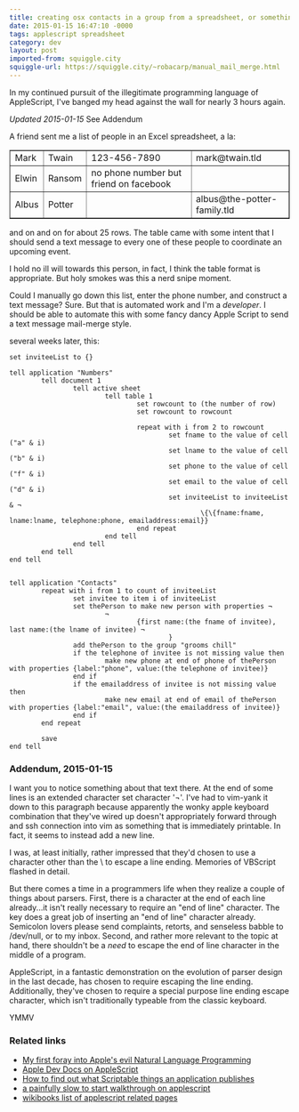 ```yaml
---
title: creating osx contacts in a group from a spreadsheet, or something like a contacts-merge, updated 2015-01-15
date: 2015-01-15 16:47:10 -0000
tags: applescript spreadsheet
category: dev
layout: post
imported-from: squiggle.city
squiggle-url: https://squiggle.city/~robacarp/manual_mail_merge.html
---
```


In my continued pursuit of the illegitimate programming language of AppleScript, I've banged my head against the wall for nearly 3 hours again.

*Updated 2015-01-15* See Addendum

A friend sent me a list of people in an Excel spreadsheet, a la:

<table border="1">
  <tr>
    <td>Mark</td>
    <td>Twain</td>
    <td>123-456-7890</td>
    <td>mark@twain.tld</td>
  </tr>
  <tr>
    <td>Elwin</td>
    <td>Ransom</td>
    <td>no phone number but friend on facebook</td>
    <td></td>
  </tr>
  <tr>
    <td>Albus</td>
    <td>Potter</td>
    <td></td>
    <td>albus@the-potter-family.tld</td>
  </tr>
</table>

and on and on for about 25 rows. The table came with some intent that I should send a text message to every one of these people to coordinate an upcoming event.

I hold no ill will towards this person, in fact, I think the table format is appropriate. But holy smokes was this a nerd snipe moment.

Could I manually go down this list, enter the phone number, and construct a text message? Sure. But that is automated work and I'm a _developer_. I should be able to automate this with some fancy dancy Apple Script to send a text message mail-merge style.

several weeks later, this:

    set inviteeList to {}

    tell application "Numbers"
            tell document 1
                    tell active sheet
                            tell table 1
                                    set rowcount to (the number of row)
                                    set rowcount to rowcount

                                    repeat with i from 2 to rowcount
                                            set fname to the value of cell ("a" & i)
                                            set lname to the value of cell ("b" & i)
                                            set phone to the value of cell ("f" & i)
                                            set email to the value of cell ("d" & i)
                                            set inviteeList to inviteeList & ¬
                                                    \{\{fname:fname, lname:lname, telephone:phone, emailaddress:email}}
                                    end repeat
                            end tell
                    end tell
            end tell
    end tell


    tell application "Contacts"
            repeat with i from 1 to count of inviteeList
                    set invitee to item i of inviteeList
                    set thePerson to make new person with properties ¬
                            ¬
                                    {first name:(the fname of invitee), last name:(the lname of invitee) ¬
                                            }
                    add thePerson to the group "grooms chill"
                    if the telephone of invitee is not missing value then
                            make new phone at end of phone of thePerson with properties {label:"phone", value:(the telephone of invitee)}
                    end if
                    if the emailaddress of invitee is not missing value then
                            make new email at end of email of thePerson with properties {label:"email", value:(the emailaddress of invitee)}
                    end if
            end repeat

            save
    end tell

### Addendum, 2015-01-15
I want you to notice something about that text there. At the end of some lines is an extended character set character '¬'. I've had to vim-yank it down to this paragraph because apparently the wonky apple keyboard combination that they've wired up doesn't appropriately forward through and ssh connection into vim as something that is immediately printable. In fact, it seems to instead add a new line.

I was, at least initially, rather impressed that they'd chosen to use a character other than the \ to escape a line ending. Memories of VBScript flashed in detail.

But there comes a time in a programmers life when they realize a couple of things about parsers. First, there is a character at the end of each line already...it isn't really necessary to require an "end of line" character. The <enter> key does a great job of inserting an "end of line" character already. Semicolon lovers please send complaints, retorts, and senseless babble to /dev/null, or to my inbox. Second, and rather more relevant to the topic at hand, there shouldn't be a _need_ to escape the end of line character in the middle of a program.

AppleScript, in a fantastic demonstration on the evolution of parser design in the last decade, has chosen to require escaping the line ending. Additionally, they've chosen to require a special purpose line ending escape character, which isn't traditionally typeable from the classic keyboard.

YMMV

### Related links

<ul>
  <li><a href="http://squiggle.city/~robacarp/contact_name_reversal.html">My first foray into Apple's evil Natural Language Programming</a></li>
  <li><a href="https://developer.apple.com/library/mac/documentation/AppleScript/Conceptual/AppleScriptLangGuide/introduction/ASLR_intro.html#//apple_ref/doc/uid/TP40000983-CH208-SW1">Apple Dev Docs on AppleScript</a></li>
  <li><a href="https://developer.apple.com/library/mac/documentation/AppleScript/Conceptual/AppleScriptX/Concepts/work_with_as.html#//apple_ref/doc/uid/TP40001568-1153006">How to find out what Scriptable things an application publishes</a></li>
  <li><a href="http://macosxautomation.com/applescript/firsttutorial/index.html">a painfully slow to start walkthrough on applescript</a></li>
  <li><a href="http://en.wikibooks.org/wiki/AppleScript_Programming">wikibooks list of applescript related pages</a></li>
</ul>

